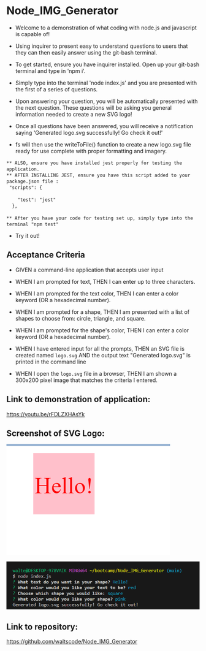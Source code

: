 # Node_IMG_Generator
- Welcome to a demonstration of what coding with node.js and javascript is capable of! 

- Using inquirer to present easy to understand questions to users that they can then easily answer using the git-bash terminal.

- To get started, ensure you have inquirer installed. Open up your git-bash terminal and type in 'npm i'.

- Simply type into the terminal 'node index.js' and you are presented with the first of a series of questions. 

- Upon answering your question, you will be automatically presented with the next question. These questions will be asking you general information needed to create a new SVG logo! 

- Once all questions have been answered, you will receive a notification saying 'Generated logo.svg successfully! Go check it out!' 

- fs will then use the writeToFile() function to create a new logo.svg file ready for use complete with proper formatting and imagery. 

```
** ALSO, ensure you have installed jest properly for testing the application. 
** AFTER INSTALLING JEST, ensure you have this script added to your package.json file :  
 "scripts": {
  
    "test": "jest"
  },

** After you have your code for testing set up, simply type into the terminal "npm test" 

```

- Try it out!


## Acceptance Criteria 

- GIVEN a command-line application that accepts user input

- WHEN I am prompted for text, THEN I can enter up to three characters.

- WHEN I am prompted for the text color, THEN I can enter a color keyword (OR a hexadecimal number).

- WHEN I am prompted for a shape, THEN I am presented with a list of shapes to choose from: circle, triangle, and square.

- WHEN I am prompted for the shape's color, THEN I can enter a color keyword (OR a hexadecimal number).

- WHEN I have entered input for all the prompts, THEN an SVG file is created named `logo.svg` AND the output text "Generated logo.svg" is printed in the command line

- WHEN I open the `logo.svg` file in a browser, THEN I am shown a 300x200 pixel image that matches the criteria I entered.


## Link to demonstration of application:

https://youtu.be/rFDLZXHAsYk 


## Screenshot of SVG Logo: 

![Alt text](image.png)

![Alt text](image-1.png)

## Link to repository: 

https://github.com/waltscode/Node_IMG_Generator 



